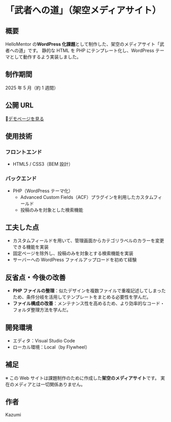 # 「武者への道」（架空メディアサイト）

## 概要

HelloMentor の**WordPress 化課題**として制作した、架空のメディアサイト「武者への道」です。
静的な HTML を PHP にテンプレート化し、WordPress テーマとして動作するよう実装しました。

## 制作期間

2025 年 5 月（約 1 週間）

## 公開 URL

🔗[デモページを見る](https://kpeacemkm.sakura.ne.jp/portfolio/road_to_musha/)

## 使用技術

### フロントエンド

- HTML5 / CSS3（BEM 設計）

### バックエンド

- PHP（WordPress テーマ化）
  - Advanced Custom Fields（ACF）プラグインを利用したカスタムフィールド
  - 投稿のみを対象とした検索機能

## 工夫した点

- カスタムフィールドを用いて、管理画面からカテゴリラベルのカラーを変更できる機能を実装
- 固定ページを除外し、投稿のみを対象とする検索機能を実装
- サーバーへの WordPress ファイルアップロードを初めて経験

## 反省点・今後の改善

- **PHP ファイルの整理**：似たデザインを複数ファイルで重複記述してしまったため、条件分岐を活用してテンプレートをまとめる必要性を学んだ。
- **ファイル構成の改善**：メンテナンス性を高めるため、より効率的なコード・フォルダ整理方法を学んだ。

## 開発環境

- エディタ：Visual Studio Code
- ローカル環境：Local（by Flywheel）

## 補足

※ この Web サイトは課題制作のために作成した**架空のメディアサイト**です。
実在のメディアとは一切関係ありません。

## 作者

Kazumi

